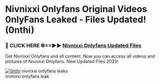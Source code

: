 # Nivnixxi Onlyfans Original Videos 0nlyFans Leaked - Files Updated! (0nthi)

<h3>🔴 CLICK HERE 🌐==►► <a href="https://tinyurl.com/2jnfzry5" rel="nofollow">Nivnixxi Onlyfans Updated Files</a></h3>

Get Nivnixxi Onlyfans and all content. Now you can access all videos and pictures of Nivnixxi Onlyfans. New Updated Files 2025!

[![0nthi](https://i.imgur.com/GyGTBgg.gif)](https://tinyurl.com/2jnfzry5)
nivnixxi onlyfans leaks<br>
nivnixxi onlyfans leak